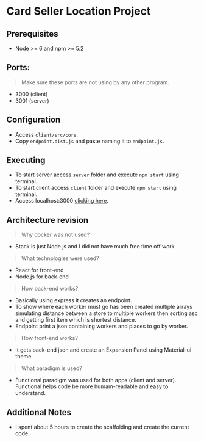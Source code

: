 # Card Seller Location Project

## Prerequisites
 - Node >= 6 and npm >= 5.2

## Ports:
  > Make sure these ports are not using by any other program.
  - 3000 (client)
  - 3001 (server)

## Configuration
 - Access `client/src/core`.
 - Copy `endpoint.dist.js` and paste naming it to `endpoint.js`.

## Executing
 - To start server access `server` folder and execute `npm start` using terminal.
 - To start client access `client` folder and execute `npm start` using terminal.
 - Access localhost:3000 [clicking here](http://localhost:3000/).

## Architecture revision
  > Why docker was not used?
  - Stack is just Node.js and I did not have much free time off work

  > What technologies were used?
  - React for front-end
  - Node.js for back-end

  > How back-end works?
  - Basically using express it creates an endpoint.
  - To show where each worker must go has been created multiple arrays simulating distance between a store to multiple workers then sorting asc and getting first item which is shortest distance.
  - Endpoint print a json containing workers and places to go by worker.

  > How front-end works?
  - It gets back-end json and create an Expansion Panel using Material-ui theme.

  > What paradigm is used?
  - Functional paradigm was used for both apps (client and server). Functional helps code be more humam-readable and easy to understand.

## Additional Notes
 - I spent about 5 hours to create the scaffolding and create the current code.